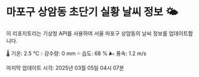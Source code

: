 
# 마포구 상암동 초단기 실황 날씨 정보 🌤️

이 리포지토리는 기상청 API를 사용하여 서울 마포구 상암동의 날씨 정보를 업데이트합니다. 

🌡️ 기온: 2.5 ℃
💧 강수량: 0 mm
💦 습도: 68 %
🌬️ 풍속: 1.2 m/s

마지막 업데이트 시각: 2025년 03월 05일 04시 07분    
